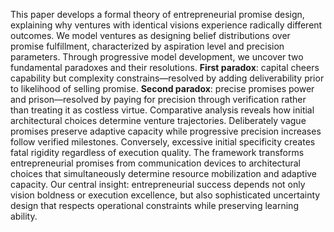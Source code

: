 This paper develops a formal theory of entrepreneurial promise design, explaining why ventures with identical visions experience radically different outcomes. We model ventures as designing belief distributions over promise fulfillment, characterized by aspiration level and precision parameters. Through progressive model development, we uncover two fundamental paradoxes and their resolutions. **First paradox**: capital cheers capability but complexity constrains—resolved by adding deliverability prior to likelihood of selling promise. **Second paradox**: precise promises power and prison—resolved by paying for precision through verification rather than treating it as costless virtue. Comparative analysis reveals how initial architectural choices determine venture trajectories. Deliberately vague promises preserve adaptive capacity while progressive precision increases follow verified milestones. Conversely, excessive initial specificity creates fatal rigidity regardless of execution quality. The framework transforms entrepreneurial promises from communication devices to architectural choices that simultaneously determine resource mobilization and adaptive capacity. Our central insight: entrepreneurial success depends not only vision boldness or execution excellence, but also sophisticated uncertainty design that respects operational constraints while preserving learning ability.